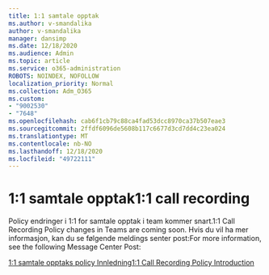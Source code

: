 ```yaml
---
title: 1:1 samtale opptak
ms.author: v-smandalika
author: v-smandalika
manager: dansimp
ms.date: 12/18/2020
ms.audience: Admin
ms.topic: article
ms.service: o365-administration
ROBOTS: NOINDEX, NOFOLLOW
localization_priority: Normal
ms.collection: Adm_O365
ms.custom:
- "9002530"
- "7648"
ms.openlocfilehash: cab6f1cb79c88ca4fad53dcc8970ca37b507eae3
ms.sourcegitcommit: 2ffdf6096de5608b117c6677d3cd7dd4c23ea024
ms.translationtype: MT
ms.contentlocale: nb-NO
ms.lasthandoff: 12/18/2020
ms.locfileid: "49722111"
---
```

# <a name="11-call-recording"></a><span data-ttu-id="5c6b7-102">1:1 samtale opptak</span><span class="sxs-lookup"><span data-stu-id="5c6b7-102">1:1 call recording</span></span>

<span data-ttu-id="5c6b7-103">Policy endringer i 1:1 for samtale opptak i team kommer snart.</span><span class="sxs-lookup"><span data-stu-id="5c6b7-103">1:1 Call Recording Policy changes in Teams are coming soon.</span></span> <span data-ttu-id="5c6b7-104">Hvis du vil ha mer informasjon, kan du se følgende meldings senter post:</span><span class="sxs-lookup"><span data-stu-id="5c6b7-104">For more information, see the following Message Center Post:</span></span>

[<span data-ttu-id="5c6b7-105">1:1 samtale opptaks policy Innledning</span><span class="sxs-lookup"><span data-stu-id="5c6b7-105">1:1 Call Recording Policy Introduction</span></span>](https://admin.microsoft.com/AdminPortal/Home)
